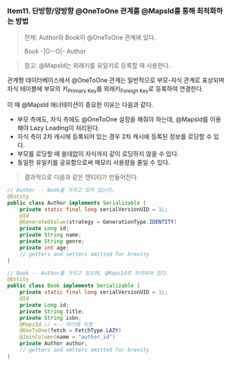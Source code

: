 ### Item11. 단방향/양방향 @OneToOne 관계를 @MapsId를 통해 최적화하는 방법

> 전제: Author와 Book이 @OneToOne 관계에 있다.
> 
> Book -|O--O|- Author

> 참고: @MapsId는 외래키를 유일키로 등록할 때 사용한다.

관계형 데이터베이스에서 @OneToOne 관계는 일반적으로 부모-자식 관계로 표상되며 자식 테이블에 부모의 키<sub>Primary Key</sub>를 외래키<sub>Foreign Key</sub>로 등록하여 연결한다.

이 때 @MapsId 애너테이션이 중요한 이유는 다음과 같다.

- 부모 측에도, 자식 측에도 @OneToOne 설정을 해줘야 하는데, @MapsId를 이용해야 Lazy Loading이 처리된다.
- 자식 측이 2차 캐시에 등록되어 있는 경우 2차 캐시에 등록된 정보를 로딩할 수 있다.
- 부모를 로딩할 때 쓸데없이 자식까지 같이 로딩하지 않을 수 있다.
- 동일한 유일키를 공유함으로써 메모리 사용량을 줄일 수 있다.

> 결과적으로 다음과 같은 엔티티가 만들어진다.

```java
// Author -- Book을 가지고 있지 않는다.
@Entity
public class Author implements Serializable {
	private static final long serialVersionUID = 1L;
	@Id
	@GeneratedValue(strategy = GenerationType.IDENTITY)
	private Long id;
	private String name;
	private String genre;
	private int age;
	// getters and setters omitted for brevity
}

// Book -- Author를 가지고 있으며, @MapsId로 처리되어 있다.
@Entity
public class Book implements Serializable {
	private static final long serialVersionUID = 1L;
	@Id
	private Long id;
	private String title;
	private String isbn;
	@MapsId // <-- 여기에 지정
	@OneToOne(fetch = FetchType.LAZY)
	@JoinColumn(name = "author_id")
	private Author author;
	// getters and setters omitted for brevity
}
```

